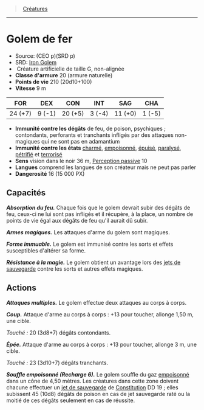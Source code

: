 ﻿---
!MonsterItem
Family: MonsterHD
Type: Créature artificielle
Size: G
Alignment: non-alignée
ArmorClass: 20 (armure naturelle)
HitPoints: 210 (20d10+100)
Speed: 9 m
Strength: 24 (+7)
Dexterity: ' 9 (-1)'
Constitution: 20 (+5)
Intelligence: ' 3 (-4)'
Wisdom: 11 (+0)
Charisma: ' 1 (-5)'
DamageImmunities: de feu, de poison, psychiques ; contondants, perforants et tranchants infligés par des attaques non-magiques qui ne sont pas en adamantium
ConditionImmunities: '[charmé](hd_conditions_charme.md), [empoisonné](hd_conditions_empoisonne.md), [épuisé](hd_conditions_fatigue_et_epuisement.md), [paralysé](hd_conditions_paralyse.md), [pétrifié](hd_conditions_petrifie.md) et [terrorisé](hd_conditions_terrorise.md)'
Senses: vision dans le noir 36 m, [Perception passive](hd_abilities_dexterity_perception_passive.md) 10
Languages: comprend les langues de son créateur mais ne peut pas parler
Challenge: 16 (15 000 PX)
Id: monsters_hd.md#golem-de-fer
ParentLink: monsters_hd.md#créatures
Name: Golem de fer
ParentName: Créatures
NameLevel: 1
AltName: '[Iron Golem](srd_monsters_iron_golem.md)'
Source: (CEO p)(SRD p)
Attributes:
  Name: Golem de fer
  Markdown: >+
    # <!--Name-->Golem de fer<!--/Name-->


    - Source: <!--Source-->(CEO p)(SRD p)<!--/Source-->

    - SRD: <!--AltName-->[Iron Golem](srd_monsters_iron_golem.md)<!--/AltName-->

    -  <!--Type-->Créature artificielle<!--/Type--> de taille <!--Size-->G<!--/Size-->, <!--Alignment-->non-alignée<!--/Alignment-->

    - **Classe d'armure** <!--ArmorClass-->20 (armure naturelle)<!--/ArmorClass-->

    - **Points de vie** <!--HitPoints-->210 (20d10+100)<!--/HitPoints-->

    - **Vitesse** <!--Speed-->9 m<!--/Speed-->


    |FOR|DEX|CON|INT|SAG|CHA|

    |---|---|---|---|---|---|

    |<!--Strength-->24 (+7)<!--/Strength-->|<!--Dexterity--> 9 (-1)<!--/Dexterity-->|<!--Constitution-->20 (+5)<!--/Constitution-->|<!--Intelligence--> 3 (-4)<!--/Intelligence-->|<!--Wisdom-->11 (+0)<!--/Wisdom-->|<!--Charisma--> 1 (-5)<!--/Charisma-->|


    - **Immunité contre les dégâts** <!--DamageImmunities-->de feu, de poison, psychiques ; contondants, perforants et tranchants infligés par des attaques non-magiques qui ne sont pas en adamantium<!--/DamageImmunities-->

    - **Immunité contre les états** <!--ConditionImmunities-->[charmé](hd_conditions_charme.md), [empoisonné](hd_conditions_empoisonne.md), [épuisé](hd_conditions_fatigue_et_epuisement.md), [paralysé](hd_conditions_paralyse.md), [pétrifié](hd_conditions_petrifie.md) et [terrorisé](hd_conditions_terrorise.md)<!--/ConditionImmunities-->

    - **Sens** <!--Senses-->vision dans le noir 36 m, [Perception passive](hd_abilities_dexterity_perception_passive.md) 10<!--/Senses-->

    - **Langues** <!--Languages-->comprend les langues de son créateur mais ne peut pas parler<!--/Languages-->

    - **Dangerosité** <!--Challenge-->16 (15 000 PX)<!--/Challenge-->


    ## Capacités


    **_Absorption du feu._** Chaque fois que le golem devrait subir des dégâts de feu, ceux-ci ne lui sont pas infligés et il récupère, à la place, un nombre de points de vie égal aux dégâts de feu qu'il aurait dû subir.


    **_Armes magiques._** Les attaques d'arme du golem sont magiques.


    **_Forme immuable._** Le golem est immunisé contre les sorts et effets susceptibles d'altérer sa forme.


    **_Résistance à la magie._** Le golem obtient un avantage lors des [jets de sauvegarde](hd_abilities_jets_de_sauvegarde.md) contre les sorts et autres effets magiques.


    ## Actions


    **_Attaques multiples._** Le golem effectue deux attaques au corps à corps.


    **_Coup._** Attaque d'arme au corps à corps : +13 pour toucher, allonge 1,50 m, une cible.


    _Touché :_ 20 (3d8+7) dégâts contondants.


    **_Épée._** Attaque d'arme au corps à corps : +13 pour toucher, allonge 3 m, une cible.


    _Touché :_ 23 (3d10+7) dégâts tranchants.


    **_Souffle empoisonné (Recharge 6)._** Le golem souffle du gaz [empoisonné](hd_conditions_empoisonne.md) dans un cône de 4,50 mètres. Les créatures dans cette zone doivent chacune effectuer un [jet de sauvegarde](hd_abilities_jets_de_sauvegarde.md) de [Constitution](hd_abilities_constitution.md) DD 19 ; elles subissent 45 (10d8) dégâts de poison en cas de jet sauvegarde raté ou la moitié de ces dégâts seulement en cas de réussite.

  Source: (CEO p)(SRD p)
  AltName: '[Iron Golem](srd_monsters_iron_golem.md)'
  Type: Créature artificielle
  Size: G
  Alignment: non-alignée
  ArmorClass: 20 (armure naturelle)
  HitPoints: 210 (20d10+100)
  Speed: 9 m
  Strength: 24 (+7)
  Dexterity: ' 9 (-1)'
  Constitution: 20 (+5)
  Intelligence: ' 3 (-4)'
  Wisdom: 11 (+0)
  Charisma: ' 1 (-5)'
  DamageImmunities: de feu, de poison, psychiques ; contondants, perforants et tranchants infligés par des attaques non-magiques qui ne sont pas en adamantium
  ConditionImmunities: '[charmé](hd_conditions_charme.md), [empoisonné](hd_conditions_empoisonne.md), [épuisé](hd_conditions_fatigue_et_epuisement.md), [paralysé](hd_conditions_paralyse.md), [pétrifié](hd_conditions_petrifie.md) et [terrorisé](hd_conditions_terrorise.md)'
  Senses: vision dans le noir 36 m, [Perception passive](hd_abilities_dexterity_perception_passive.md) 10
  Languages: comprend les langues de son créateur mais ne peut pas parler
  Challenge: 16 (15 000 PX)
AttributesDictionary: >+
  Name: Golem de fer

  Markdown: >+

    # <!--Name-->Golem de fer<!--/Name-->





    - Source: <!--Source-->(CEO p)(SRD p)<!--/Source-->



    - SRD: <!--AltName-->[Iron Golem](srd_monsters_iron_golem.md)<!--/AltName-->



    -  <!--Type-->Créature artificielle<!--/Type--> de taille <!--Size-->G<!--/Size-->, <!--Alignment-->non-alignée<!--/Alignment-->



    - **Classe d'armure** <!--ArmorClass-->20 (armure naturelle)<!--/ArmorClass-->



    - **Points de vie** <!--HitPoints-->210 (20d10+100)<!--/HitPoints-->



    - **Vitesse** <!--Speed-->9 m<!--/Speed-->





    |FOR|DEX|CON|INT|SAG|CHA|



    |---|---|---|---|---|---|



    |<!--Strength-->24 (+7)<!--/Strength-->|<!--Dexterity--> 9 (-1)<!--/Dexterity-->|<!--Constitution-->20 (+5)<!--/Constitution-->|<!--Intelligence--> 3 (-4)<!--/Intelligence-->|<!--Wisdom-->11 (+0)<!--/Wisdom-->|<!--Charisma--> 1 (-5)<!--/Charisma-->|





    - **Immunité contre les dégâts** <!--DamageImmunities-->de feu, de poison, psychiques ; contondants, perforants et tranchants infligés par des attaques non-magiques qui ne sont pas en adamantium<!--/DamageImmunities-->



    - **Immunité contre les états** <!--ConditionImmunities-->[charmé](hd_conditions_charme.md), [empoisonné](hd_conditions_empoisonne.md), [épuisé](hd_conditions_fatigue_et_epuisement.md), [paralysé](hd_conditions_paralyse.md), [pétrifié](hd_conditions_petrifie.md) et [terrorisé](hd_conditions_terrorise.md)<!--/ConditionImmunities-->



    - **Sens** <!--Senses-->vision dans le noir 36 m, [Perception passive](hd_abilities_dexterity_perception_passive.md) 10<!--/Senses-->



    - **Langues** <!--Languages-->comprend les langues de son créateur mais ne peut pas parler<!--/Languages-->



    - **Dangerosité** <!--Challenge-->16 (15 000 PX)<!--/Challenge-->





    ## Capacités





    **_Absorption du feu._** Chaque fois que le golem devrait subir des dégâts de feu, ceux-ci ne lui sont pas infligés et il récupère, à la place, un nombre de points de vie égal aux dégâts de feu qu'il aurait dû subir.





    **_Armes magiques._** Les attaques d'arme du golem sont magiques.





    **_Forme immuable._** Le golem est immunisé contre les sorts et effets susceptibles d'altérer sa forme.





    **_Résistance à la magie._** Le golem obtient un avantage lors des [jets de sauvegarde](hd_abilities_jets_de_sauvegarde.md) contre les sorts et autres effets magiques.





    ## Actions





    **_Attaques multiples._** Le golem effectue deux attaques au corps à corps.





    **_Coup._** Attaque d'arme au corps à corps : +13 pour toucher, allonge 1,50 m, une cible.





    _Touché :_ 20 (3d8+7) dégâts contondants.





    **_Épée._** Attaque d'arme au corps à corps : +13 pour toucher, allonge 3 m, une cible.





    _Touché :_ 23 (3d10+7) dégâts tranchants.





    **_Souffle empoisonné (Recharge 6)._** Le golem souffle du gaz [empoisonné](hd_conditions_empoisonne.md) dans un cône de 4,50 mètres. Les créatures dans cette zone doivent chacune effectuer un [jet de sauvegarde](hd_abilities_jets_de_sauvegarde.md) de [Constitution](hd_abilities_constitution.md) DD 19 ; elles subissent 45 (10d8) dégâts de poison en cas de jet sauvegarde raté ou la moitié de ces dégâts seulement en cas de réussite.



  Source: (CEO p)(SRD p)

  AltName: '[Iron Golem](srd_monsters_iron_golem.md)'

  Type: Créature artificielle

  Size: G

  Alignment: non-alignée

  ArmorClass: 20 (armure naturelle)

  HitPoints: 210 (20d10+100)

  Speed: 9 m

  Strength: 24 (+7)

  Dexterity: ' 9 (-1)'

  Constitution: 20 (+5)

  Intelligence: ' 3 (-4)'

  Wisdom: 11 (+0)

  Charisma: ' 1 (-5)'

  DamageImmunities: de feu, de poison, psychiques ; contondants, perforants et tranchants infligés par des attaques non-magiques qui ne sont pas en adamantium

  ConditionImmunities: '[charmé](hd_conditions_charme.md), [empoisonné](hd_conditions_empoisonne.md), [épuisé](hd_conditions_fatigue_et_epuisement.md), [paralysé](hd_conditions_paralyse.md), [pétrifié](hd_conditions_petrifie.md) et [terrorisé](hd_conditions_terrorise.md)'

  Senses: vision dans le noir 36 m, [Perception passive](hd_abilities_dexterity_perception_passive.md) 10

  Languages: comprend les langues de son créateur mais ne peut pas parler

  Challenge: 16 (15 000 PX)

---
> [Créatures](hd_monsters.md)

---

# Golem de fer

- Source: (CEO p)(SRD p)
- SRD: [Iron Golem](srd_monsters_iron_golem.md)
-  Créature artificielle de taille G, non-alignée
- **Classe d'armure** 20 (armure naturelle)
- **Points de vie** 210 (20d10+100)
- **Vitesse** 9 m

|FOR|DEX|CON|INT|SAG|CHA|
|---|---|---|---|---|---|
|24 (+7)| 9 (-1)|20 (+5)| 3 (-4)|11 (+0)| 1 (-5)|

- **Immunité contre les dégâts** de feu, de poison, psychiques ; contondants, perforants et tranchants infligés par des attaques non-magiques qui ne sont pas en adamantium
- **Immunité contre les états** [charmé](hd_conditions_charme.md), [empoisonné](hd_conditions_empoisonne.md), [épuisé](hd_conditions_fatigue_et_epuisement.md), [paralysé](hd_conditions_paralyse.md), [pétrifié](hd_conditions_petrifie.md) et [terrorisé](hd_conditions_terrorise.md)
- **Sens** vision dans le noir 36 m, [Perception passive](hd_abilities_dexterity_perception_passive.md) 10
- **Langues** comprend les langues de son créateur mais ne peut pas parler
- **Dangerosité** 16 (15 000 PX)

## Capacités

**_Absorption du feu._** Chaque fois que le golem devrait subir des dégâts de feu, ceux-ci ne lui sont pas infligés et il récupère, à la place, un nombre de points de vie égal aux dégâts de feu qu'il aurait dû subir.

**_Armes magiques._** Les attaques d'arme du golem sont magiques.

**_Forme immuable._** Le golem est immunisé contre les sorts et effets susceptibles d'altérer sa forme.

**_Résistance à la magie._** Le golem obtient un avantage lors des [jets de sauvegarde](hd_abilities_jets_de_sauvegarde.md) contre les sorts et autres effets magiques.

## Actions

**_Attaques multiples._** Le golem effectue deux attaques au corps à corps.

**_Coup._** Attaque d'arme au corps à corps : +13 pour toucher, allonge 1,50 m, une cible.

_Touché :_ 20 (3d8+7) dégâts contondants.

**_Épée._** Attaque d'arme au corps à corps : +13 pour toucher, allonge 3 m, une cible.

_Touché :_ 23 (3d10+7) dégâts tranchants.

**_Souffle empoisonné (Recharge 6)._** Le golem souffle du gaz [empoisonné](hd_conditions_empoisonne.md) dans un cône de 4,50 mètres. Les créatures dans cette zone doivent chacune effectuer un [jet de sauvegarde](hd_abilities_jets_de_sauvegarde.md) de [Constitution](hd_abilities_constitution.md) DD 19 ; elles subissent 45 (10d8) dégâts de poison en cas de jet sauvegarde raté ou la moitié de ces dégâts seulement en cas de réussite.

